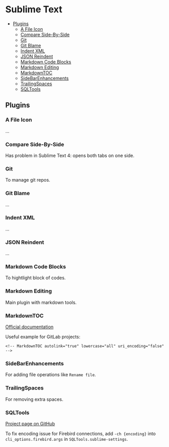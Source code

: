 # Sublime Text

<!-- MarkdownTOC autolink="true" lowercase="all" uri_encoding="false" -->

- [Plugins](#plugins)
    - [A File Icon](#a-file-icon)
    - [Compare Side-By-Side](#compare-side-by-side)
    - [Git](#git)
    - [Git Blame](#git-blame)
    - [Indent XML](#indent-xml)
    - [JSON Reindent](#json-reindent)
    - [Markdown Code Blocks](#markdown-code-blocks)
    - [Markdown Editing](#markdown-editing)
    - [MarkdownTOC](#markdowntoc)
    - [SideBarEnhancements](#sidebarenhancements)
    - [TrailingSpaces](#trailingspaces)
    - [SQLTools](#sqltools)

<!-- /MarkdownTOC -->

## Plugins


### A File Icon

...


### Compare Side-By-Side

Has problem in Sublime Text 4: opens both tabs on one side.


### Git

To manage git repos.



### Git Blame

...


### Indent XML


...


### JSON Reindent

...


### Markdown Code Blocks

To hightlight block of codes.


### Markdown Editing

Main plugin with markdown tools.




### MarkdownTOC

[Official documentation](https://packagecontrol.io/packages/MarkdownTOC)

Useful example for GitLab projects:

```
<!-- MarkdownTOC autolink="true" lowercase="all" uri_encoding="false" -->
```


### SideBarEnhancements

For adding file operations like `Rename file`.


### TrailingSpaces

For removing extra spaces.



### SQLTools


[Project page on GitHub](https://github.com/mtxr/SublimeText-SQLTools)

To fix encoding issue for Firebird connections,
add `-ch {encoding}` into `cli_options.firebird.args` in `SQLTools.sublime-settings`.



